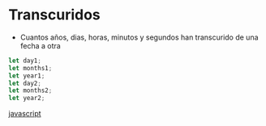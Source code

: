 # Transcuridos

* Cuantos años, dias, horas, minutos y segundos han transcurido de una fecha a otra

```javascript
let day1;
let months1;
let year1;
let day2;
let months2;
let year2;
```

[javascript](https://github.com/USantaTecla-mathematics/javascript/blob/master/expresiones/A%C3%B1os%2C%20dias%2C%20horas%2C%20minutos%2C%20segundos%20transcuridos/UnidadesTemporales.js)

